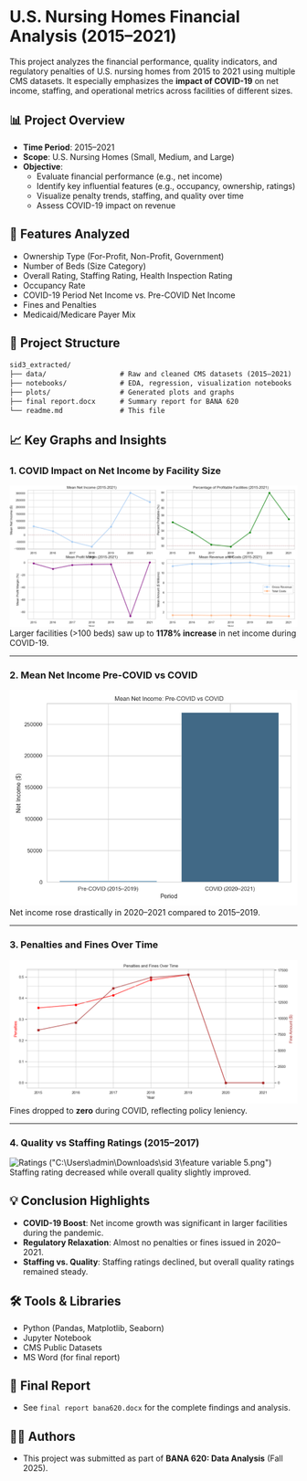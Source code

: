 # U.S. Nursing Homes Financial Analysis (2015–2021)

This project analyzes the financial performance, quality indicators, and regulatory penalties of U.S. nursing homes from 2015 to 2021 using multiple CMS datasets. It especially emphasizes the **impact of COVID-19** on net income, staffing, and operational metrics across facilities of different sizes.

## 📊 Project Overview

- **Time Period**: 2015–2021  
- **Scope**: U.S. Nursing Homes (Small, Medium, and Large)  
- **Objective**:  
  - Evaluate financial performance (e.g., net income)  
  - Identify key influential features (e.g., occupancy, ownership, ratings)  
  - Visualize penalty trends, staffing, and quality over time  
  - Assess COVID-19 impact on revenue  

## 🧩 Features Analyzed

- Ownership Type (For-Profit, Non-Profit, Government)  
- Number of Beds (Size Category)  
- Overall Rating, Staffing Rating, Health Inspection Rating  
- Occupancy Rate  
- COVID-19 Period Net Income vs. Pre-COVID Net Income  
- Fines and Penalties  
- Medicaid/Medicare Payer Mix  

## 📁 Project Structure

```
sid3_extracted/
├── data/                  # Raw and cleaned CMS datasets (2015–2021)
├── notebooks/             # EDA, regression, visualization notebooks
├── plots/                 # Generated plots and graphs
├── final report.docx      # Summary report for BANA 620
└── readme.md              # This file
```

## 📈 Key Graphs and Insights

### 1. COVID Impact on Net Income by Facility Size
![COVID Impact](https://github.com/siddharthreddy232/NursingHome-FinancialAnalysis/blob/main/1st%20qn%20original%20output.png)
Larger facilities (>100 beds) saw up to **1178% increase** in net income during COVID-19.

---

### 2. Mean Net Income Pre-COVID vs COVID
![Net Income Periods](https://github.com/siddharthreddy232/NursingHome-FinancialAnalysis/blob/main/qn%205.png)
Net income rose drastically in 2020–2021 compared to 2015–2019.

---

### 3. Penalties and Fines Over Time
![Penalties and Fines](https://github.com/siddharthreddy232/NursingHome-FinancialAnalysis/blob/main/qn%204%20-%202.png)
Fines dropped to **zero** during COVID, reflecting policy leniency.

---

### 4. Quality vs Staffing Ratings (2015–2017)
![Ratings](https://github.com/siddharthreddy232/NursingHome-FinancialAnalysis/blob/main/qn%204%20-%201.png)
("C:\Users\admin\Downloads\sid 3\feature variable 5.png")
Staffing rating decreased while overall quality slightly improved.

## 💡 Conclusion Highlights

- **COVID-19 Boost**: Net income growth was significant in larger facilities during the pandemic.  
- **Regulatory Relaxation**: Almost no penalties or fines issued in 2020–2021.  
- **Staffing vs. Quality**: Staffing ratings declined, but overall quality ratings remained steady.

## 🛠️ Tools & Libraries

- Python (Pandas, Matplotlib, Seaborn)  
- Jupyter Notebook  
- CMS Public Datasets  
- MS Word (for final report)  

## 📄 Final Report

- See `final report bana620.docx` for the complete findings and analysis.

## 👨‍💻 Authors

- This project was submitted as part of **BANA 620: Data Analysis** (Fall 2025).
